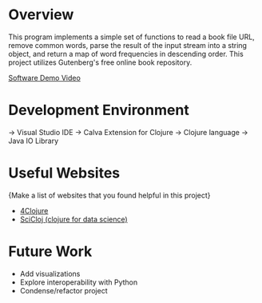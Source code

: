 # Overview

This program implements a simple set of functions to read a book file URL, remove common words, parse the result of the input stream into a string object, and return a map of word frequencies in descending order. This project utilizes Gutenberg's free online book repository. 

[Software Demo Video](https://youtu.be/O_OJ1Ne8JEs)

# Development Environment

-> Visual Studio IDE
-> Calva Extension for Clojure
-> Clojure language
-> Java IO Library

# Useful Websites

{Make a list of websites that you found helpful in this project}
* [4Clojure](https://4clojure.oxal.org/)
* [SciCloj (clojure for data science)](https://scicloj.github.io/blog-test/pages/libraries/)

# Future Work

* Add visualizations
* Explore interoperability with Python
* Condense/refactor project

